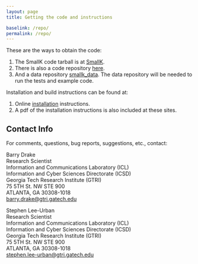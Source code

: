 ```yaml
---
layout: page
title: Getting the code and instructions

baselink: /repo/
permalink: /repo/
---
```


These are the ways to obtain the code:

1. The SmallK code tarball is at [SmallK](https://github.com/smallk/smallk.github.io/tree/master/code).
2. There is also a code repository [here](https://github.com/smallk/smallk).
3. And a data repository [smallk_data](https://github.com/smallk/smallk_data).
	The data repository will be needed to run the tests and example code.

Installation and build instructions can be found at:

1. Online [installation](http://smallk.github.io/documentation/installation/) instructions.
2. A pdf of the installation instructions is also included at these sites.

<h2 id="contact">Contact Info</h2>
For comments, questions, bug reports, suggestions, etc., contact:

Barry Drake <br>
Research Scientist <br>
Information and Communications Laboratory (ICL) <br>
Information and Cyber Sciences Directorate (ICSD) <br>
Georgia Tech Research Institute (GTRI) <br>
75 5TH St. NW STE 900 <br>
ATLANTA, GA 30308-1018
<br><span><a href="mailto:barry.drake@gtri.gatech.edu">barry.drake@gtri.gatech.edu</a></span>

Stephen Lee-Urban <br>
Research Scientist <br>
Information and Communications Laboratory (ICL) <br>
Information and Cyber Sciences Directorate (ICSD) <br>
Georgia Tech Research Institute (GTRI) <br>
75 5TH St. NW STE 900 <br>
ATLANTA, GA 30308-1018
<br><span><a href="mailto:stephen.lee-urban@gtri.gatech.edu">stephen.lee-urban@gtri.gatech.edu</a></span>

